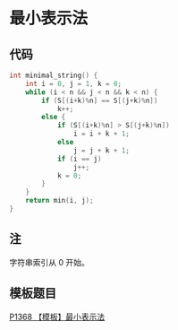 # 最小表示法

## 代码

```cpp
int minimal_string() {
    int i = 0, j = 1, k = 0;
    while (i < n && j < n && k < n) {
        if (S[(i+k)%n] == S[(j+k)%n])
            k++;
        else {
            if (S[(i+k)%n] > S[(j+k)%n])
                i = i + k + 1;
            else
                j = j + k + 1;
            if (i == j)
                j++;
            k = 0;
        }
    }
    return min(i, j);
}
```

## 注

字符串索引从 $0$ 开始。

## 模板题目

[P1368 【模板】最小表示法](https://www.luogu.com.cn/problem/P1368)